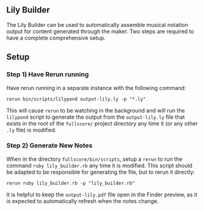## Lily Builder

The Lily Builder can be used to automatically assemble musical notation output for content generated through the maker.  Two steps are required to have a complete comprehensive setup.

## Setup

### Step 1) Have Rerun running

Have rerun running in a separate instance with the following command:

```
rerun bin/scripts/lilypond output-lily.ly -p "*.ly"
```

This will cause `rerun` to be watching in the background and will run the `lilypond` script to generate the output from the `output-lily.ly` file that exists in the root of the `fullscore/` project directory any time it (or any other `.ly` file) is
modified.

### Step 2) Generate New Notes

When in the directory `fullscore/bin/scripts`, setup a `rerun` to run the command `ruby lily_builder.rb` any time it is modified.  This script should be adapted to be responsible for generating the file, but to rerun it directly:

```
rerun ruby lily_builder.rb -p "lily_builder.rb"
```

It is helpful to keep the `output-lily.pdf` file open in the Finder preview, as it is expected to automatically refresh when the notes change.

